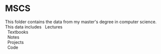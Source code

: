 # MSCS
This folder contains the data from my master's degree in computer science. This data includes
&nbsp; Lectures<br>
&nbsp; Textbooks<br>
&nbsp; Notes<br>
&nbsp; Projects<br>
&nbsp; Code<br>
